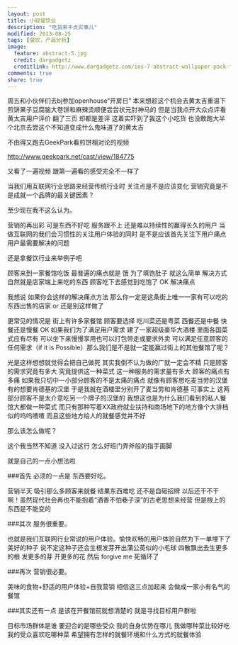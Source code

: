 ```yaml
---
layout: post
title: 小窥餐饮业
description: "吃货来干点实事儿"
modified: 2013-08-25
tags: [餐饮，产品分析]
image:
  feature: abstract-5.jpg
  credit: dargadgetz
  creditlink: http://www.dargadgetz.com/ios-7-abstract-wallpaper-pack-for-iphone-5-and-ipod-touch-retina/
comments: true
share: true
---
```


周五和小伙伴们去bj参加openhouse“开房日” 本来想趁这个机会去黄太吉重温下煎饼果子豆腐脑大卷饼和麻辣烫顺便尝尝状元肘神马的 但是当我点开大众点评看黄太吉用户评价 翻了三页 却都是差评 这着实吓到了我这个小吃货 也没敢跑大半个北京去尝这个不知道变成什么鬼味道了的黄太吉

不由得又跑去GeekPark看煎饼相对论的视频

http://www.geekpark.net/cast/view/184775

又看了一遍视频 跟第一遍看的感受完全不一样了

当我们用互联网行业思路来经营传统行业时 关注点是不是应该变化 营销究竟是不是成就一个品牌的最关键因素？ 

至少现在我不这么认为。

营销的再出彩 可是东西不好吃 服务跟不上 还是难以持续性的赢得长久的用户 当做互联网的我们会习惯性的关注用户体验的同时 是不是应该首先关注下用户痛点 用户最需要解决的问题

还是拿餐饮行业来举例子吧

顾客来到一家餐馆吃饭 最普遍的痛点就是 饿 为了填饱肚子 就这么简单 解决方式自然就是店家端上来吃的东西 顾客吃下去感觉到吃饱了 OK 解决痛点

我想说 如果你会这样的解决痛点方法 那么你一定是这条街上唯一一家有可以吃的东西出售的店家 or 还是别这样做了

更常见的情况是 街上有许多家餐馆 顾客要选择 吃川菜还是粤菜 西餐还是中餐 快餐还是慢餐 OK 如果我们为了满足用户需求 建了一家超级豪华大酒楼 里面各国菜式应有尽有 可以坐下来慢慢享用也可以打包带走或要求外卖 可以满足任意顾客的任何需求（if it is Possible）那么我们是不是就一定能赢过街上的其他餐馆了呢？

光是这样想想就觉得会把自己做死 其实我倒不认为做的广就一定会不精 只是顾客的需求究竟有多大 究竟提供这一种菜式 这一种服务的需求量有多大 顾客的痛点有多痛 如果我只切中一小部分顾客的不是太痛的痛点 就像有顾客想吃麦当劳的汉堡 有的想要肯德基的汉堡 于是我就在酒楼里分别开了麦当劳和肯德基 可事实上 这两部分顾客不是太介意吃另一个牌子的汉堡的 我想这也是为什么我们看到的私人餐馆大都做一种菜式 而只有那种写着XX政府就业扶持和商场地下的地方像个大排档似的呜呜喳喳 而且这些地方给人的就餐感觉并不好
 
那么该怎么做呢？ 

这个我当然不知道 没入过这行 怎么好班门弄斧般的指手画脚

就是自己的一点小想法啦

###首先 必须的一点是 东西要好吃。 

营销半天 吸引那么多顾客来就餐 结果东西难吃 还不是自砸招牌 以后还干不干啊！虽然现代社会再也不能抱着“酒香不怕巷子深”的古老思想来经营 但是根上的东西是不能变的

###其次 服务很重要。

也就是我们互联网行业常说的用户体验。愉快欢畅的用户体验自然为下一单埋下了美好的种子 说不定这种子还会生根发芽开出蒲公英似的小毛球 四散飘出去生更多的根 发更多的芽 开更多的花 然后 forgive me 死循环了 

###再次 营销很必要。

美味的食物+舒适的用户体验+自我营销 相信这三点加起来 会做成一家小有名气的餐馆

###其实还有一点 是该在开餐馆前就想清楚的 就是寻找目标用户群啦

目标市场群体是谁 要迎合的是哪些受众 我的自身优势在哪儿 我做哪种菜比较好吃 我的受众喜欢吃哪种菜 希望拥有怎样的就餐环境和什么方式的就餐体验